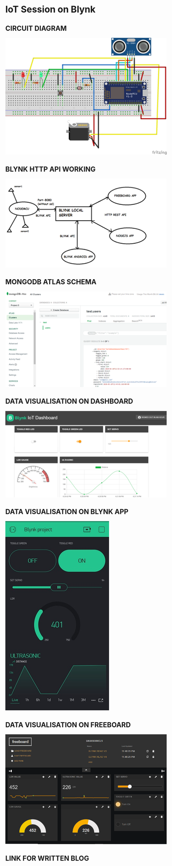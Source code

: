 # IoT Session on Blynk

## CIRCUIT DIAGRAM

![](circuit.png)


## BLYNK HTTP API WORKING

![](working.png)

## MONGODB ATLAS SCHEMA

![](mongodb-snapshot.png)

## DATA VISUALISATION ON DASHBOARD

![](blynk-nodeapp.png)

## DATA VISUALISATION ON BLYNK APP

![](blynk-app.jpg)

## DATA VISUALISATION ON FREEBOARD

![](freeboard/blynk-freeboard.png)

## LINK FOR WRITTEN BLOG

